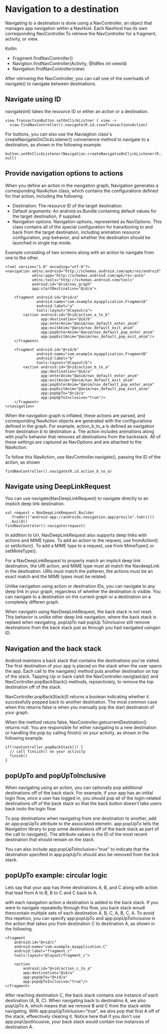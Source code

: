 # Navigation to a destination

Navigating to a destination is done using a NavController, an object that manages app navigation within a NavHost. Each NavHost has its own corresponding NavController.To retrieve the NavController for a fragment, activity, or view. 

Kotlin
- Fragment.findNavController()
- Navigtion.findNavController(Activity, @IdRes int viewId)
- Navigation.findNavController(view)

After retriveing the NavController, you can call one of the overloads of navigate() to navigate between destinations. 

## Navigate using ID
navigate(int) takes the resource ID or either an action or a destination.
```
view.TransactionButton.setOnClickListner { view -> 
  view.findNavController().navigate(R.id.viewTransactionsAction)
```

For buttons, you can also use the Naviagtion class's createNavigateOnClickListener() convenience method to navigate to a destination, as shown in the following example.

```
button.setOnClickListener(Navigation.createNavigatieOnClickListener(R.id.next_fragment, null)
```

## Provide navigation options to actions
When you define an action in the navigation graph, Navigation generates a corresponding NavAction class, which contains the configurations defined for that action, including the following

- Destination: The resource ID of the target destination.
- Default arguments: An android.os.Bundle containing default values for the target destination, if supplied. 
- Navigation options: Navigation options, represented as NavOptions. This class contains all of the special configuration for transitioning to and back from the target destination, including animation resource configuration, pop behavior, and whether the destination should be launched in single top mode. 

Example consisting of two screens along with an action to navigate from one to the other. 
```
<?xml version="1.0" encoding="utf-8"?>
<navigation xmlns:android="http://schemas.android.com/apk/res/android"
            xmlns:app="http://schemas.android.com/apk/res-auto"
            xmlns:tools="http://schemas.android.com/tools"
            android:id="@+id/nav_graph"
            app:startDestination="@id/a">

    <fragment android:id="@+id/a"
              android:name="com.example.myapplication.FragmentA"
              android:label="a"
              tools:layout="@layout/a">
        <action android:id="@+id/action_a_to_b"
                app:destination="@id/b"
                app:enterAnim="@anim/nav_default_enter_anim"
                app:exitAnim="@anim/nav_default_exit_anim"
                app:popEnterAnim="@anim/nav_default_pop_enter_anim"
                app:popExitAnim="@anim/nav_default_pop_exit_anim"/>
    </fragment>

    <fragment android:id="@+id/b"
              android:name="com.example.myapplication.FragmentB"
              android:label="b"
              tools:layout="@layout/b">
        <action android:id="@+id/action_b_to_a"
                app:destination="@id/a"
                app:enterAnim="@anim/nav_default_enter_anim"
                app:exitAnim="@anim/nav_default_exit_anim"
                app:popEnterAnim="@anim/nav_default_pop_enter_anim"
                app:popExitAnim="@anim/nav_default_pop_exit_anim"
                app:popUpTo="@+id/a"
                app:popUpToInclusive="true"/>
    </fragment>
</navigation>
```
When the navigation graph is inflated, these actions are parsed, and corresponding NavAction objects are generated with the configurations defined in the graph. For example, action_b_to_a is defined as navigation from destination b to destination a. The action includes animations along with popTo behavior that removes all destinations from the backstack. All of these settings are captured as NavOptions and are attached to the NavAction.

To follow this NavAction, use NavController.navigate(), passing the ID of the action, as shown
```
findNavController().navigate(R.id.action_b_to_a)
```

## Navigate using DeepLinkRequest
You can use navigate(NavDeepLinkRequest) to navigate directly to an implicit deep link destination.
```
val request = NavDeepLinkRequest.Builder
  .fromUri("android-app://androidx.navigation.app/provile".toUri())
  .build()
findNavControler().navigate(request)

```
In addition to Uri, NavDeepLinkRequest also supports deep links with actions and MIME types. To add an action to the request, use fromAction() or setAction(). To add a MIME type to a request, use from MimeType() or setMimeType(). 

For a NavDeepLinkRequest to properly match an implicit deep link destination, the URI action, and MIME type must all match the NavdeepLink in the destination. URIs must match the patteren, the actions must be an exact match and the MIME types must be related. 

Unlike navigation using action or destination IDs, you can navigate to any deep link in your graph, regarcless of whether the destination is visible. You can navigate to a destination on the current graph or a destination on a completely differen graph. 

When navigatin using NavDeepLinkRequest, the back stack is not reset. This behavior is unlike other deep link navigation, where the back stack is replaed when navigating. popUpTo nad popUp ToInclusive still remove destinations from the back stack just as through you had navigated usingan ID. 

## Navigation and the back stack
Android maintans a back stack that contains the destinations you've visted. The first destination of your app is placed on the stack when the user opens the app. Each call to the navigate() method puts another destination on top of the stack. Tapping Up or back calslt the NavController.navigtaeUp() and NavController.popBackStack() methods, repsectiviely, to remove the top destination off of the stack. 

NavController.popBackStack(0 returns a boolean indicating whether it successfully popped back to another destination. The most common case when this returns false is when you manually pop the start destinatoin of your graph. 

When the method retuns false, NavController.getcurrentDestination() returns null. You are responsible for either navigating to a new destination or handling the pop by calling finish() on your activity, as shown in the following example. 

```
if(!navController.popBackStack()) {
  // call finsish() on your activity
  finish()
}
```

## popUpTo and popUpToInclusive

When navigating using an action, you can optionally pop additional destinations off of the back stack. For example, if your app has an intital login flow, once a user has logged in, you should pop all of the login-related destinations off of the back stack so that the back button doesn't take users back inoto the login flow. 

To pop destinations when navigating from one destination to another, add an app:popUpTo attribute to the associated<action> elemetn. app:popUpTo tells the Navigation library to pop some destinations off of the back stack as part of the call to navigate(). The attribute values is the ID of the most recent destination that should remain on the stack. 

You can also include app:popUpToInclusive="true" to indicate that the destination specifeid in app:popUpTo should also be removed from the bck stack. 

## popUpTo example: circular logic
Lets say that your app has three destinations A, B, and C along with action that lead from A to B, B to C and C back to A. 

with each navigation action a destination is added to the back stack. If you were to navigate repeatedly through this flow, you back stack woudl thencontain multiple sets of each destination A, B, C, A, B, C, A. To avoid this repetion, you can specify app:popUpTo and app:popUpToInclusive in the action that takes you from destination C to destination A, as shown in the following. 

```
<fragment
    android:id="@+id/c"
    android:name="com.example.myapplication.C"
    android:label="fragment_c"
    tools:layout="@layout/fragment_c">

    <action
        android:id="@+id/action_c_to_a"
        app:destination="@id/a"
        app:popUpTo="@+id/a"
        app:popUpToInclusive="true"/>
</fragment>
```

After reaching destination C, the back stack contains one instance of each destination (A, B, C). When navigating back to destinatino A, we also popUpTo A, which means that we remove B and C from the stack while navigating. With app:popUpToInlusive="true", we alos pop that first A off of the stack, effeectively clearing it. Notice here that if you don't use app:popUpotIncusive, your back stack would contain tow instances of destination A. 

